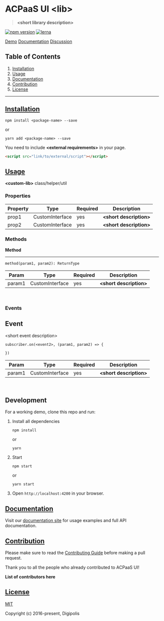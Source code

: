 # ACPaaS UI **&lt;lib&gt;**

> **&lt;short library description&gt;**

[![npm version](https://badge.fury.io/js/%40angular%2Fcore.svg)](https://badge.fury.io/js/%40angular%2Fcore)
[![lerna](https://img.shields.io/badge/maintained%20with-lerna-cc00ff.svg)](https://lernajs.io/)

[Demo](link/to/demo/page)
[Documentation](link/to/documentation)
[Discussion](link/to/discussion)

## Table of Contents

1. [Installation](#installation)
2. [Usage](#usage)
3. [Documentation](#documentation)
4. [Contribution](#contribution)
5. [License](#license)

---

## [Installation](#installation)

```shell
npm install <package-name> --save
```

or

```shell
yarn add <package-name> --save
```

You need to include **&lt;external requirements&gt;** in your page.

```html
<script src="link/to/external/script"></script>
```

## [Usage](#usage)

**&lt;custom-lib&gt;** class/helper/util

### Properties

| Property | Type | Required | Description
|---------------------|-------------------|------------------|------------------|
| prop1 | CustomInterface | yes | **&lt;short description&gt;**|
| prop2 | CustomInterface | yes | **&lt;short description&gt;**|


### Methods

**Method**
___

```
method(param1, param2): ReturnType
```

| Param | Type | Required | Description
|---------------------|-------------------|------------------|------------------|
| param1 | CustomInterface | yes | **&lt;short description&gt;**|

&nbsp;

### Events

**Event**
---

&lt;short event description&gt;


```
subscriber.on(<event2>, (param1, param2) => {

})
```

| Param | Type | Required | Description
|---------------------|-------------------|------------------|------------------|
| param1 | CustomInterface | yes | **&lt;short description&gt;**|

&nbsp;

## Development

For a working demo, clone this repo and run:

1. Install all dependencies

	```shell
	npm install
	```

	or

	```shell
	yarn
	```

2. Start

	```shell
	npm start
	```

	or

	```shell
	yarn start
	```

3. Open `http://localhost:4200` in your browser.

## [Documentation](#documentation)

Visit our [documentation site](http://www.google.be) for usage examples and full API documentation.

## [Contribution](#contribution)

Please make sure to read the [Contributing Guide](./CONTRIBUTING.md) before making a pull request.

Thank you to all the people who already contributed to ACPaaS UI!

**List of contributors here**

## [License](#license)

[MIT](http://opensource.org/licenses/MIT)

Copyright (c) 2016-present, Digipolis